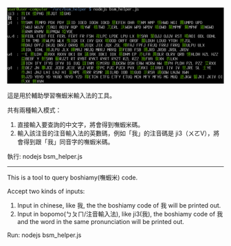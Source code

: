 ![](https://raw.githubusercontent.com/tienfuc/bsm_helper/master/demo.png)

這是用於輔助學習嘸蝦米輸⼊法的工具。

共有兩種輸⼊模式：
  1. 直接輸⼊要查詢的中文字，將會得到嘸蝦米碼。
  1. 輸⼊該注音的注音輸⼊法的英數碼，例如「我」的注音碼是 ji3（ㄨㄛV），將會得到跟「我」同音字的嘸蝦米碼。

執行: nodejs bsm_helper.js

*** 

This is a tool to query boshiamy(嘸蝦米) code.

Accept two kinds of inputs:
  1. Input in chinese, like 我, the the boshiamy code of 我 will be printed out.
  1. Input in bopomo(ㄅㄆㄇ/注音輸入法), like ji3(我), the boshiamy code of 我 and the word in the same pronunciation will be printed out.

Run: nodejs bsm_helper.js
